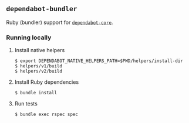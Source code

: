 ## `dependabot-bundler`

Ruby (bundler) support for [`dependabot-core`][core-repo].

### Running locally

1. Install native helpers
    ```
    $ export DEPENDABOT_NATIVE_HELPERS_PATH=$PWD/helpers/install-dir
    $ helpers/v1/build
    $ helpers/v2/build
    ```

2. Install Ruby dependencies
   ```
   $ bundle install
   ```

2. Run tests
   ```
   $ bundle exec rspec spec
   ```

[core-repo]: https://github.com/dependabot/dependabot-core
